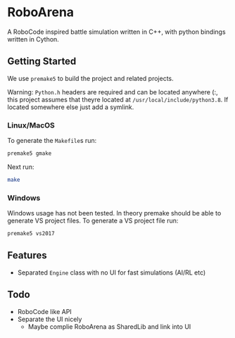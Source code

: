 # RoboArena

A RoboCode inspired battle simulation written in C++, with python bindings written in Cython.

## Getting Started

We use `premake5` to build the project and related projects.

Warning: `Python.h` headers are required and can be located anywhere (:, this project assumes that theyre located at `/usr/local/include/python3.8`.  If located somewhere else just add a symlink.

### Linux/MacOS

To generate the `Makefile`s run:

```bash
premake5 gmake
```

Next run:

```bash
make
```

### Windows

Windows usage has not been tested.  In theory premake should be able to generate VS project files.
To generate a VS project file run:

```bash
premake5 vs2017
```

## Features

* Separated `Engine` class with no UI for fast simulations (AI/RL etc)

## Todo

* RoboCode like API
* Separate the UI nicely
  * Maybe complie RoboArena as SharedLib and link into UI
